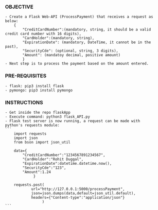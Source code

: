 ### OBJECTIVE
	- Create a Flask Web-API (ProcessPayment) that receives a request as below:
		{
			"CreditCardNumber":(mandatory, string, it should be a valid credit card number with 16 digits),
			"CardHolder":(mandatory, string),
			"ExpirationDate": (mandatory, DateTime, it cannot be in the past),
			"SecurityCde": (optional, string, 3 digits),
			"Amount": (mandatoy decimal, positive amount)
	     	}
	- Next step is to process the payment based on the amount entered.

### PRE-REQUISITES
	- flask: pip3 install flask
	- pymongo: pip3 install pymongo

### INSTRUCTIONS
	- Get inside the repo flaskApp
	- Execute command: python3 flask_API.py
	- Flask test server is now running, a request can be made with python's requests module:
	```
		import requests
		import json
		from bson import json_util

		data={
			"CreditCardNumber":"1234567891234567",
			"CardHolder":"Rohit Duggal",
			"ExpirationDate":datetime.datetime.now(),
			"SecurityCde":"123",
			"Amount":1.24
	     	     }

		requests.post(
				url="http://127.0.0.1:5000/processPayment",
				json=json.dumps(data,default=json_util.default),
				headers={"Content-type":"application/json"}
		     	     )
	```
